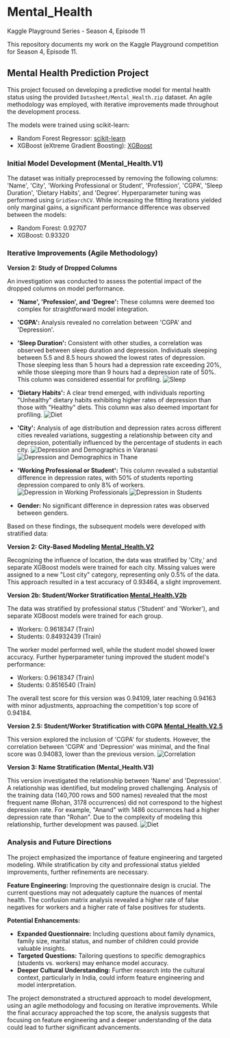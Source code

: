 # Mental_Health 
Kaggle Playground Series - Season 4, Episode 11

This repository documents my work on the Kaggle Playground competition for Season 4, Episode 11. 

## Mental Health Prediction Project

This project focused on developing a predictive model for mental health status using the provided `Datasheet/Mental_Health.zip` dataset.  An agile methodology was employed, with iterative improvements made throughout the development process.

The models were trained using scikit-learn:

*   Random Forest Regressor: [scikit-learn](https://scikit-learn.org/stable/index.html)
*   XGBoost (eXtreme Gradient Boosting): [XGBoost](https://xgboost.readthedocs.io/en/stable/index.html)

### Initial Model Development (Mental_Health.V1)

The dataset was initially preprocessed by removing the following columns: 'Name', 'City', 'Working Professional or Student', 'Profession', 'CGPA', 'Sleep Duration', 'Dietary Habits', and 'Degree'. Hyperparameter tuning was performed using `GridSearchCV`.  While increasing the fitting iterations yielded only marginal gains, a significant performance difference was observed between the models:

*   Random Forest: 0.92707
*   XGBoost: 0.93320

### Iterative Improvements (Agile Methodology)

**Version 2: Study of Dropped Columns**

An investigation was conducted to assess the potential impact of the dropped columns on model performance.

*   **'Name', 'Profession', and 'Degree':** These columns were deemed too complex for straightforward model integration.
*   **'CGPA':** Analysis revealed no correlation between 'CGPA' and 'Depression'.
*   **'Sleep Duration':** Consistent with other studies, a correlation was observed between sleep duration and depression. Individuals sleeping between 5.5 and 8.5 hours showed the lowest rates of depression.  Those sleeping less than 5 hours had a depression rate exceeding 20%, while those sleeping more than 9 hours had a depression rate of 50%. This column was considered essential for profiling.
![Sleep](Study_columns/fig/fig_sllep_1.png)
*   **'Dietary Habits':** A clear trend emerged, with individuals reporting "Unhealthy" dietary habits exhibiting higher rates of depression than those with "Healthy" diets. This column was also deemed important for profiling.
![Diet](Study_columns/fig/fig_Diet_1.png)
*   **'City':** Analysis of age distribution and depression rates across different cities revealed variations, suggesting a relationship between city and depression, potentially influenced by the percentage of students in each city.
![Depression and Demographics in Varanasi](Study_columns/fig/City_Varanasi.png)
![Depression and Demographics in Thane](Study_columns/fig/City_Thane.png)
*   **'Working Professional or Student':** This column revealed a substantial difference in depression rates, with 50% of students reporting depression compared to only 8% of workers.
![Depression in Working Professionals](Study_columns/fig/Work_Working_Professional.png)
![Depression in Students](Study_columns/fig/Work_Student.png)

*   **Gender:** No significant difference in depression rates was observed between genders.

Based on these findings, the subsequent models were developed with stratified data:

**Version 2: City-Based Modeling [Mental_Health.V2](Mental_Health.V2/)**

Recognizing the influence of location, the data was stratified by 'City,' and separate XGBoost models were trained for each city. Missing values were assigned to a new "Lost city" category, representing only 0.5% of the data. This approach resulted in a test accuracy of 0.93464, a slight improvement.

**Version 2b: Student/Worker Stratification [Mental_Health.V2b](Mental_Health.V2b/)**

The data was stratified by professional status ('Student' and 'Worker'), and separate XGBoost models were trained for each group.

*   Workers: 0.9618347 (Train)
*   Students: 0.84932439 (Train)

The worker model performed well, while the student model showed lower accuracy. Further hyperparameter tuning improved the student model's performance:

*   Workers: 0.9618347 (Train)
*   Students: 0.8516540 (Train)

The overall test score for this version was 0.94109, later reaching 0.94163 with minor adjustments, approaching the competition's top score of 0.94184.

**Version 2.5: Student/Worker Stratification with CGPA [Mental_Health.V2.5](Mental_Health.V2.5/)**

This version explored the inclusion of 'CGPA' for students. However, the correlation between 'CGPA' and 'Depression' was minimal, and the final score was 0.94083, lower than the previous version.
![Correlation](Mental_Health.V2.5/fig_corr_S_1.png)


**Version 3: Name Stratification (Mental_Health.V3)**

This version investigated the relationship between 'Name' and 'Depression'.  A relationship was identified, but modeling proved challenging.  Analysis of the training data (140,700 rows and 500 names) revealed that the most frequent name (Rohan, 3178 occurrences) did not correspond to the highest depression rate.  For example, "Anand" with 1486 occurrences had a higher depression rate than "Rohan".  Due to the complexity of modeling this relationship, further development was paused.
![Diet](Study_columns/fig/fig_Name999.png)

### Analysis and Future Directions

The project emphasized the importance of feature engineering and targeted modeling. While stratification by city and professional status yielded improvements, further refinements are necessary.

**Feature Engineering:**  Improving the questionnaire design is crucial. The current questions may not adequately capture the nuances of mental health.  The confusion matrix analysis revealed a higher rate of false negatives for workers and a higher rate of false positives for students.

**Potential Enhancements:**

*   **Expanded Questionnaire:**  Including questions about family dynamics, family size, marital status, and number of children could provide valuable insights.
*   **Targeted Questions:**  Tailoring questions to specific demographics (students vs. workers) may enhance model accuracy.
*   **Deeper Cultural Understanding:**  Further research into the cultural context, particularly in India, could inform feature engineering and model interpretation.

The project demonstrated a structured approach to model development, using an agile methodology and focusing on iterative improvements.  While the final accuracy approached the top score, the analysis suggests that focusing on feature engineering and a deeper understanding of the data could lead to further significant advancements.
